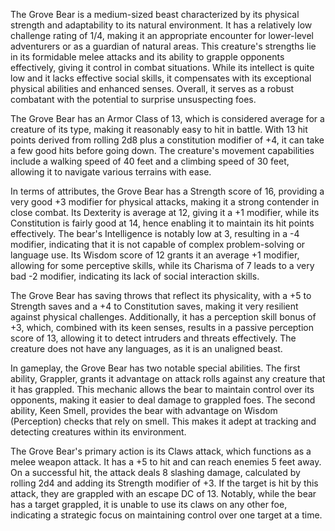 The Grove Bear is a medium-sized beast characterized by its physical strength and adaptability to its natural environment. It has a relatively low challenge rating of 1/4, making it an appropriate encounter for lower-level adventurers or as a guardian of natural areas. This creature's strengths lie in its formidable melee attacks and its ability to grapple opponents effectively, giving it control in combat situations. While its intellect is quite low and it lacks effective social skills, it compensates with its exceptional physical abilities and enhanced senses. Overall, it serves as a robust combatant with the potential to surprise unsuspecting foes.

The Grove Bear has an Armor Class of 13, which is considered average for a creature of its type, making it reasonably easy to hit in battle. With 13 hit points derived from rolling 2d8 plus a constitution modifier of +4, it can take a few good hits before going down. The creature's movement capabilities include a walking speed of 40 feet and a climbing speed of 30 feet, allowing it to navigate various terrains with ease. 

In terms of attributes, the Grove Bear has a Strength score of 16, providing a very good +3 modifier for physical attacks, making it a strong contender in close combat. Its Dexterity is average at 12, giving it a +1 modifier, while its Constitution is fairly good at 14, hence enabling it to maintain its hit points effectively. The bear's Intelligence is notably low at 3, resulting in a -4 modifier, indicating that it is not capable of complex problem-solving or language use. Its Wisdom score of 12 grants it an average +1 modifier, allowing for some perceptive skills, while its Charisma of 7 leads to a very bad -2 modifier, indicating its lack of social interaction skills.

The Grove Bear has saving throws that reflect its physicality, with a +5 to Strength saves and a +4 to Constitution saves, making it very resilient against physical challenges. Additionally, it has a perception skill bonus of +3, which, combined with its keen senses, results in a passive perception score of 13, allowing it to detect intruders and threats effectively. The creature does not have any languages, as it is an unaligned beast.

In gameplay, the Grove Bear has two notable special abilities. The first ability, Grappler, grants it advantage on attack rolls against any creature that it has grappled. This mechanic allows the bear to maintain control over its opponents, making it easier to deal damage to grappled foes. The second ability, Keen Smell, provides the bear with advantage on Wisdom (Perception) checks that rely on smell. This makes it adept at tracking and detecting creatures within its environment.

The Grove Bear's primary action is its Claws attack, which functions as a melee weapon attack. It has a +5 to hit and can reach enemies 5 feet away. On a successful hit, the attack deals 8 slashing damage, calculated by rolling 2d4 and adding its Strength modifier of +3. If the target is hit by this attack, they are grappled with an escape DC of 13. Notably, while the bear has a target grappled, it is unable to use its claws on any other foe, indicating a strategic focus on maintaining control over one target at a time.